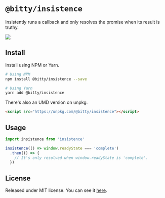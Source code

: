 # `@bitty/insistence`

Insistently runs a callback and only resolves the promise when its result is truthy.

![][image]

## Install

Install using NPM or Yarn.

```sh
# Using NPM
npm install @bitty/insistence --save

# Using Yarn
yarn add @bitty/insistence
```

There's also an UMD version on unpkg.

```html
<script src="https://unpkg.com/@bitty/insistence"></script>
```

## Usage

```js
import insistence from 'insistence'

insistence(() => window.readyState === 'complete')
  .then(() => {
    // It's only resolved when window.readyState is 'complete'.
  })
```

## License

Released under MIT license. You can see it [here][license].

<!-- Links -->

[license]: ./LICENSE
[image]: https://i.pinimg.com/originals/fb/91/44/fb9144fc1389ba226b99ef2d96838f1c.gif
